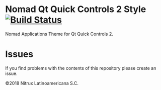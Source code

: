 # Nomad Qt Quick Controls 2 Style [![Build Status](https://travis-ci.org/nomad-desktop/qqc2-desktop-style-nomad.svg?branch=master)](https://travis-ci.org/nomad-desktop/qqc2-desktop-style-nomad)
Nomad Applications Theme for Qt Quick Controls 2.

# Issues
If you find problems with the contents of this repository please create an issue.

©2018 Nitrux Latinoamericana S.C.
